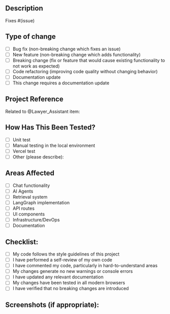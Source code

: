 ## Description
<!-- Please include a summary of the changes and which issue is fixed. -->

Fixes #(issue)

## Type of change
<!-- Please delete options that are not relevant. -->

- [ ] Bug fix (non-breaking change which fixes an issue)
- [ ] New feature (non-breaking change which adds functionality)
- [ ] Breaking change (fix or feature that would cause existing functionality to not work as expected)
- [ ] Code refactoring (improving code quality without changing behavior)
- [ ] Documentation update
- [ ] This change requires a documentation update

## Project Reference
<!-- Link to the "@Lawyer_Assistant" project item this PR is related to -->
Related to @Lawyer_Assistant item: 

## How Has This Been Tested?
<!-- Please describe the tests that you ran to verify your changes. -->

- [ ] Unit test
- [ ] Manual testing in the local environment
- [ ] Vercel test
- [ ] Other (please describe):

## Areas Affected
<!-- Check the areas of the codebase affected by this PR -->

- [ ] Chat functionality
- [ ] AI Agents
- [ ] Retrieval system
- [ ] LangGraph implementation
- [ ] API routes
- [ ] UI components
- [ ] Infrastructure/DevOps
- [ ] Documentation

## Checklist:
<!-- Go over all the following points, and put an `x` in all the boxes that apply. -->

- [ ] My code follows the style guidelines of this project
- [ ] I have performed a self-review of my own code
- [ ] I have commented my code, particularly in hard-to-understand areas
- [ ] My changes generate no new warnings or console errors
- [ ] I have updated any relevant documentation
- [ ] My changes have been tested in all modern browsers
- [ ] I have verified that no breaking changes are introduced

## Screenshots (if appropriate):
<!-- Include screenshots or screen recordings if your changes include UI updates -->